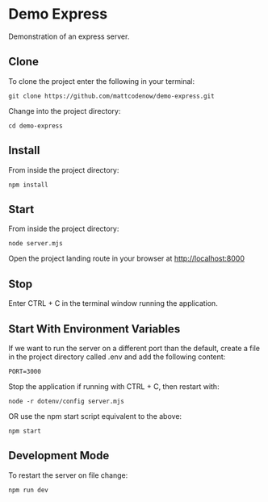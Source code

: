 # Demo Express
Demonstration of an express server.

## Clone
To clone the project enter the following in your terminal:
```
git clone https://github.com/mattcodenow/demo-express.git
```
Change into the project directory:
```
cd demo-express
```

## Install
From inside the project directory:
```
npm install
```

## Start
From inside the project directory:
```
node server.mjs
```
Open the project landing route in your browser at [http://localhost:8000](http://localhost:8000)

## Stop
Enter CTRL + C in the terminal window running the application.

## Start With Environment Variables
If we want to run the server on a different port than the default, create a file in the project directory called .env and add the following content:
```
PORT=3000
```
Stop the application if running with CTRL + C, then restart with:
```
node -r dotenv/config server.mjs
```
OR use the npm start script equivalent to the above:
```
npm start
```

## Development Mode
To restart the server on file change:
```
npm run dev
```